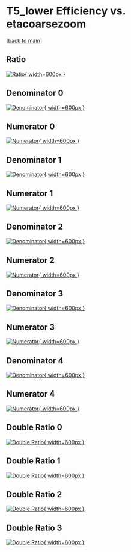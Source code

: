 # T5_lower Efficiency vs. etacoarsezoom

[[back to main](./)]



## Ratio

[![Ratio](../mtv/var/T5_lower_xtr_13_1_eff_etacoarsezoom.png){ width=600px }](../mtv/var/T5_lower_xtr_13_1_eff_etacoarsezoom.pdf)

## Denominator 0

[![Denominator](../mtv/den/T5_lower_xtr_13_1_eff_etacoarsezoom_den0.png){ width=600px }](../mtv/den/T5_lower_xtr_13_1_eff_etacoarsezoom_den0.pdf)

## Numerator 0

[![Numerator](../mtv/num/T5_lower_xtr_13_1_eff_etacoarsezoom_num0.png){ width=600px }](../mtv/num/T5_lower_xtr_13_1_eff_etacoarsezoom_num0.pdf)

## Denominator 1

[![Denominator](../mtv/den/T5_lower_xtr_13_1_eff_etacoarsezoom_den1.png){ width=600px }](../mtv/den/T5_lower_xtr_13_1_eff_etacoarsezoom_den1.pdf)

## Numerator 1

[![Numerator](../mtv/num/T5_lower_xtr_13_1_eff_etacoarsezoom_num1.png){ width=600px }](../mtv/num/T5_lower_xtr_13_1_eff_etacoarsezoom_num1.pdf)

## Denominator 2

[![Denominator](../mtv/den/T5_lower_xtr_13_1_eff_etacoarsezoom_den2.png){ width=600px }](../mtv/den/T5_lower_xtr_13_1_eff_etacoarsezoom_den2.pdf)

## Numerator 2

[![Numerator](../mtv/num/T5_lower_xtr_13_1_eff_etacoarsezoom_num2.png){ width=600px }](../mtv/num/T5_lower_xtr_13_1_eff_etacoarsezoom_num2.pdf)

## Denominator 3

[![Denominator](../mtv/den/T5_lower_xtr_13_1_eff_etacoarsezoom_den3.png){ width=600px }](../mtv/den/T5_lower_xtr_13_1_eff_etacoarsezoom_den3.pdf)

## Numerator 3

[![Numerator](../mtv/num/T5_lower_xtr_13_1_eff_etacoarsezoom_num3.png){ width=600px }](../mtv/num/T5_lower_xtr_13_1_eff_etacoarsezoom_num3.pdf)

## Denominator 4

[![Denominator](../mtv/den/T5_lower_xtr_13_1_eff_etacoarsezoom_den4.png){ width=600px }](../mtv/den/T5_lower_xtr_13_1_eff_etacoarsezoom_den4.pdf)

## Numerator 4

[![Numerator](../mtv/num/T5_lower_xtr_13_1_eff_etacoarsezoom_num4.png){ width=600px }](../mtv/num/T5_lower_xtr_13_1_eff_etacoarsezoom_num4.pdf)

## Double Ratio 0

[![Double Ratio](../mtv/ratio/T5_lower_xtr_13_1_eff_etacoarsezoom_ratio0.png){ width=600px }](../mtv/ratio/T5_lower_xtr_13_1_eff_etacoarsezoom_ratio0.pdf)

## Double Ratio 1

[![Double Ratio](../mtv/ratio/T5_lower_xtr_13_1_eff_etacoarsezoom_ratio1.png){ width=600px }](../mtv/ratio/T5_lower_xtr_13_1_eff_etacoarsezoom_ratio1.pdf)

## Double Ratio 2

[![Double Ratio](../mtv/ratio/T5_lower_xtr_13_1_eff_etacoarsezoom_ratio2.png){ width=600px }](../mtv/ratio/T5_lower_xtr_13_1_eff_etacoarsezoom_ratio2.pdf)

## Double Ratio 3

[![Double Ratio](../mtv/ratio/T5_lower_xtr_13_1_eff_etacoarsezoom_ratio3.png){ width=600px }](../mtv/ratio/T5_lower_xtr_13_1_eff_etacoarsezoom_ratio3.pdf)


